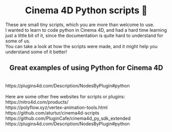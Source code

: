 <h1 align="center">Cinema 4D Python scripts 👋</h1>

These are small tiny scripts, which you are more than welcome to use.<br />
I wanted to learn to code python in Cinema 4D, and had a hard time learning just a little bit of it, since the documentation is quite hard to understand for some of us.<br />
You can take a look at how the scripts were made, and it might help you understand some of it better!<br />

<h2 align="center">Great examples of using Python for Cinema 4D</h2>
<br />
https://plugins4d.com/Description/NodesByPlugin#python

<br />
<br />
Here are some other free websites for scripts or plugins:
<br />
https://nitro4d.com/products/ 
<br />
https://polyflow.xyz/vertex-animation-tools.html
<br />
https://github.com/aturtur/cinema4d-scripts
<br />
https://github.com/PluginCafe/cinema4d_py_sdk_extended
<br />
https://plugins4d.com/Description/NodesByPlugin#python

